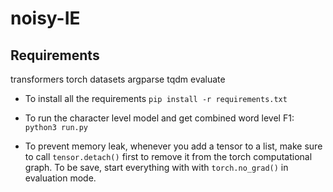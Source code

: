 # noisy-IE

## Requirements
transformers 
torch 
datasets
argparse
tqdm 
evaluate 

- To install all the requirements
`pip install -r requirements.txt`

- To run the character level model and get combined word level F1:
`python3 run.py`

- To prevent memory leak, whenever you add a tensor to a list, make sure to call `tensor.detach()` first to remove it from the torch computational graph. To be save, start everything with with `torch.no_grad()` in evaluation mode. 
